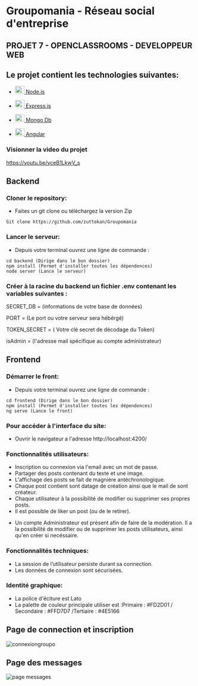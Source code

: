 # Groupomania - Réseau social d'entreprise

## PROJET 7 - OPENCLASSROOMS - DEVELOPPEUR WEB

## Le projet contient les technologies suivantes:

- <a  href="https://nodejs.org/"  title="Node.js"><img  src="https://github.com/get-icon/geticon/raw/master/icons/nodejs-icon.svg"  alt="Node.js"  width="25px"  height="21px"> Node.js</a>
- <a  href="https://expressjs.com/"  title="Express"><img  src="https://github.com/get-icon/geticon/raw/master/icons/express.svg"  alt="Express"  width="25px"  height="21px"> Express.js</a>
- <a  href="https://www.mongodb.com/"  title="Express"><img  src="https://github.com/get-icon/geticon/raw/master/icons/mongodb-icon.svg"  alt="Mongo Db"  width="25px"  height="21px"> Mongo Db</a>

- <a  href="https://angular.io/"  title="Angular"><img  src="https://fossies.org/linux/angular/aio/src/assets/images/logos/angular/angular.png"  alt="Angular"  width="25px"  height="21px"> Angular</a>

### Visionner la video du projet

https://youtu.be/yceB1LkwV_s

## Backend

### Cloner le repository:

- Faites un git clone ou téléchargez la version Zip

```
Git clone https://github.com/zuttokan/Groupomania
```

### Lancer le serveur:

- Depuis votre terminal ouvrez une ligne de commande :

```
cd backend (Dirige dans le bon dossier)
npm install (Permet d'installer toutes les dépendences)
node server (Lance le serveur)
```

### Créer à la racine du backend un fichier .env contenant les variables suivantes :

SECRET_DB = (informations de votre base de données)

PORT = (Le port ou votre serveur sera hébérgé)

TOKEN_SECRET = ( Votre clé secret de décodage du Token)

isAdmin = (l'adresse mail spécifique au compte administrateur)

## Frontend

### Démarrer le front:

- Depuis votre terminal ouvrez une ligne de commande :

```
cd frontend (Dirige dans le bon dossier)
npm install (Permet d'installer toutes les dépendences)
ng serve (Lance le front)

```

### Pour accéder à l'interface du site:

- Ouvrir le navigateur a l'adresse http://localhost:4200/

### Fonctionnalités utilisateurs:

<ul>
  <li>Inscription ou connexion via l'email avec un mot de passe.</li>
  <li>Partager des posts contenant du texte et une image.</li>
  <li>L'affichage des posts se fait de magniére antéchronologique.</li>
  <li>Chaque post contient sont datage de création ainsi que le mail de sont créateur.</li>
  <li>Chaque utilisateur à la possibilité de modifier ou supprimer ses propres posts.</li>
  <li>Il est possible de liker un post (ou de le retirer).</li>
</ul>

- Un compte Administrateur est présent afin de faire de la modération.
  Il a la possibilité de modifier ou de supprimer les posts utilisateurs, ainsi qu'en créer si necéssaire.

### Fonctionnalités techniques:

<ul>
<li>La session de l’utilisateur persiste durant sa connection.</li>
<li>Les données de connexion sont sécurisées.</li>
</ul>

### Identité graphique:

<ul>
<li>La police d'éciture est Lato</li>
<li>La palette de couleur principale utiliser est :Primaire : #FD2D01 / Secondaire : #FFD7D7 /Tertiaire : #4E5166
</li>
</ul>

## Page de connection et inscription
![connexiongroupo](https://user-images.githubusercontent.com/100352779/189333971-4b95eab9-a5cd-4cc1-9eff-53c21e0a2980.jpg)

## Page des messages
![page messages](https://user-images.githubusercontent.com/100352779/189334272-0e4a5a35-54a4-4f3c-84e6-ece199e9297b.png)
